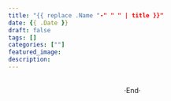 ```yaml
---
title: "{{ replace .Name "-" " " | title }}"
date: {{ .Date }}
draft: false
tags: []
categories: [""]
featured_image: 
description: 
---
```

<!-- 
![](https://mogeko.github.io/blog-images/r/{{ replace .Name "-" " " | title }}/)
<span class="spoiler" ></span>
&emsp;&emsp;
 -->









<br>

<center>  ·End·  </center>